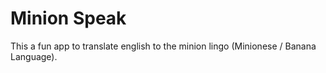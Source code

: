 # Minion Speak

This a fun app to translate english to the minion lingo (Minionese / Banana Language).